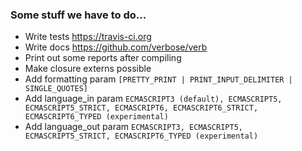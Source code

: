 ### Some stuff we have to do...

- Write tests https://travis-ci.org
- Write docs https://github.com/verbose/verb
- Print out some reports after compiling
- Make closure externs possible
- Add formatting param `[PRETTY_PRINT | PRINT_INPUT_DELIMITER | SINGLE_QUOTES]`
- Add language_in param `ECMASCRIPT3 (default), ECMASCRIPT5, ECMASCRIPT5_STRICT, ECMASCRIPT6, ECMASCRIPT6_STRICT, ECMASCRIPT6_TYPED (experimental)`
- Add language_out param `ECMASCRIPT3, ECMASCRIPT5, ECMASCRIPT5_STRICT, ECMASCRIPT6_TYPED (experimental)`
